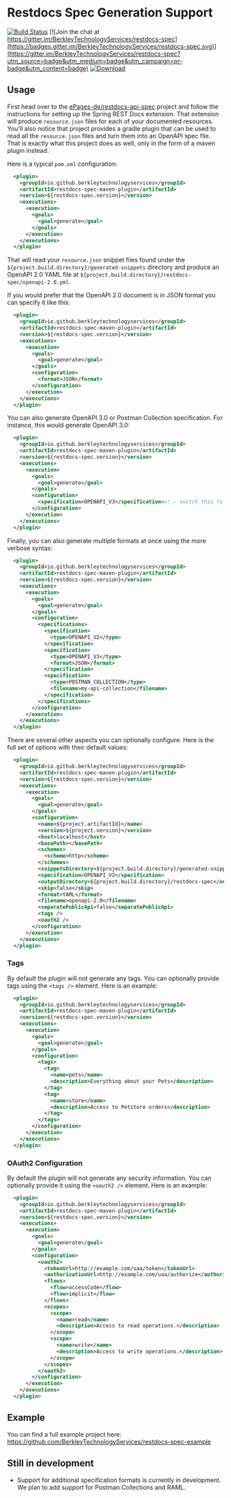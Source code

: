 # Restdocs Spec Generation Support

[![Build Status](https://github.com/BerkleyTechnologyServices/restdocs-spec/workflows/CI/badge.svg?branch=master&event=push)](https://github.com/BerkleyTechnologyServices/restdocs-spec/actions?query=branch%3Amaster+workflow%3ACI) [![Join the chat at https://gitter.im/BerkleyTechnologyServices/restdocs-spec](https://badges.gitter.im/BerkleyTechnologyServices/restdocs-spec.svg)](https://gitter.im/BerkleyTechnologyServices/restdocs-spec?utm_source=badge&utm_medium=badge&utm_campaign=pr-badge&utm_content=badge)
[ ![Download](https://api.bintray.com/packages/berkleytechnologyservices/stage/restdocs-spec/images/download.svg) ](https://bintray.com/berkleytechnologyservices/stage/restdocs-spec/_latestVersion)

## Usage

First head over to the [ePages-de/restdocs-api-spec](https://github.com/ePages-de/restdocs-api-spec) project
and follow the instructions for setting up the Spring REST Docs extension.  That extension will produce
`resource.json` files for each of your documented resources.  You'll also notice that project provides
a gradle plugin that can be used to read all the `resource.json` files and turn them into an OpenAPI spec
file.  That is exactly what this project does as well, only in the form of a maven plugin instead.

Here is a typical `pom.xml` configuration:

```xml
  <plugin>
    <groupId>io.github.berkleytechnologyservices</groupId>
    <artifactId>restdocs-spec-maven-plugin</artifactId>
    <version>${restdocs-spec.version}</version>
    <executions>
      <execution>
        <goals>
          <goal>generate</goal>
        </goals>
      </execution>
    </executions>
  </plugin>
```

That will read your `resource.json` snippet files found under the `${project.build.directory}/generated-snippets`
directory and produce an OpenAPI 2.0 YAML file at `${project.build.directory}/restdocs-spec/openapi-2.0.yml`.

If you would prefer that the OpenAPI 2.0 document is in JSON format you can specify it like this:

```xml
  <plugin>
    <groupId>io.github.berkleytechnologyservices</groupId>
    <artifactId>restdocs-spec-maven-plugin</artifactId>
    <version>${restdocs-spec.version}</version>
    <executions>
      <execution>
        <goals>
          <goal>generate</goal>
        </goals>
        <configuration>
          <format>JSON</format>
        </configuration>
      </execution>
    </executions>
  </plugin>
```

You can also generate OpenAPI 3.0 or Postman Collection specification. For instance, this would generate OpenAPI 3.0:
```xml
  <plugin>
    <groupId>io.github.berkleytechnologyservices</groupId>
    <artifactId>restdocs-spec-maven-plugin</artifactId>
    <version>${restdocs-spec.version}</version>
    <executions>
      <execution>
        <goals>
          <goal>generate</goal>
        </goals>
        <configuration>
          <specification>OPENAPI_V3</specification><!-- switch this to POSTMAN_COLLECTION for Postman Collection specs -->
        </configuration>
      </execution>
    </executions>
  </plugin>
```

Finally, you can also generate multiple formats at once using the more verbose syntax:
```xml
  <plugin>
    <groupId>io.github.berkleytechnologyservices</groupId>
    <artifactId>restdocs-spec-maven-plugin</artifactId>
    <version>${restdocs-spec.version}</version>
    <executions>
      <execution>
        <goals>
          <goal>generate</goal>
        </goals>
        <configuration>
          <specifications>
            <specification>
              <type>OPENAPI_V2</type>
            </specification>
            <specification>
              <type>OPENAPI_V3</type>
              <format>JSON</format>
            </specification>
            <specification>
              <type>POSTMAN_COLLECTION</type>
              <filename>my-api-collection</filename>
            </specification>
          </specifications>
        </configuration>
      </execution>
    </executions>
  </plugin>
```


There are several other aspects you can optionally configure.  Here is the full set of options with their default values:

```xml
  <plugin>
    <groupId>io.github.berkleytechnologyservices</groupId>
    <artifactId>restdocs-spec-maven-plugin</artifactId>
    <version>${restdocs-spec.version}</version>
    <executions>
      <execution>
        <goals>
          <goal>generate</goal>
        </goals>
        <configuration>
          <name>${project.artifactId}</name>
          <version>${project.version}</version>
          <host>localhost</host>
          <basePath></basePath>
          <schemes>
            <scheme>http</scheme>
          </schemes>
          <snippetsDirectory>${project.build.directory}/generated-snippets</snippetsDirectory>
          <specification>OPENAPI_V2</specification>
          <outputDirectory>${project.build.directory}/restdocs-spec</outputDirectory>
          <skip>false</skip>
          <format>YAML</format>
          <filename>openapi-2.0</filename>
          <separatePublicApi>false</separatePublicApi>
          <tags />
          <oauth2 />
        </configuration>
      </execution>
    </executions>
  </plugin>
```

### Tags

By default the plugin will not generate any tags.  You can optionally provide tags using the
 `<tags />` element.  Here is an example:

```xml
  <plugin>
    <groupId>io.github.berkleytechnologyservices</groupId>
    <artifactId>restdocs-spec-maven-plugin</artifactId>
    <version>${restdocs-spec.version}</version>
    <executions>
      <execution>
        <goals>
          <goal>generate</goal>
        </goals>
        <configuration>
          <tags>
            <tag>
              <name>pets</name>
              <description>Everything about your Pets</description>
            </tag>
            <tag>
              <name>store</name>
              <description>Access to Petstore orders</description>
            </tag>
          </tags>
        </configuration>
      </execution>
    </executions>
  </plugin>
```

### OAuth2 Configuration

By default the plugin will not generate any security information.  You can optionally provide
it using the `<oauth2 />` element.  Here is an example:

```xml
  <plugin>
    <groupId>io.github.berkleytechnologyservices</groupId>
    <artifactId>restdocs-spec-maven-plugin</artifactId>
    <version>${restdocs-spec.version}</version>
    <executions>
      <execution>
        <goals>
          <goal>generate</goal>
        </goals>
        <configuration>
          <oauth2>
            <tokenUrl>http://example.com/uaa/token</tokenUrl>
            <authorizationUrl>http://example.com/uaa/authorize</authorizationUrl>
            <flows>
              <flow>accessCode</flow>
              <flow>implicit</flow>
            </flows>
            <scopes>
              <scope>
                <name>read</name>
                <description>Access to read operations.</description>
              </scope>
              <scope>
                <name>write</name>
                <description>Access to write operations.</description>
              </scope>
            </scopes>
          </oauth2>
        </configuration>
      </execution>
    </executions>
  </plugin>
```

## Example

You can find a full example project here: https://github.com/BerkleyTechnologyServices/restdocs-spec-example

## Still in development

* Support for additional specification formats is currently in development.  We plan to add
  support for Postman Collections and RAML.